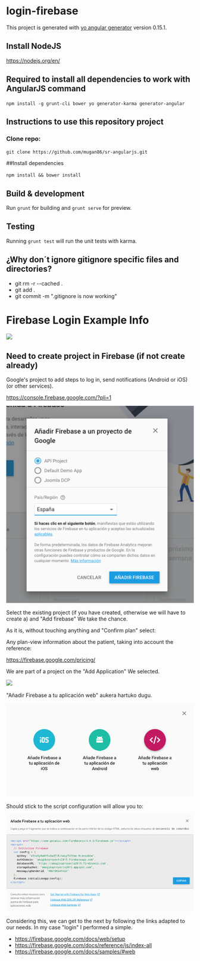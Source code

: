 # login-firebase

This project is generated with [yo angular generator](https://github.com/yeoman/generator-angular)
version 0.15.1.

## Install NodeJS

https://nodejs.org/en/

## Required to install all dependencies to work with AngularJS command

`npm install -g grunt-cli bower yo generator-karma generator-angular`

## Instructions to use this repository project

### Clone repo: 

`git clone https://github.com/mugan86/sr-angularjs.git`

##Install dependencies

`npm install && bower install`

## Build & development

Run `grunt` for building and `grunt serve` for preview.

## Testing

Running `grunt test` will run the unit tests with karma.

## ¿Why don´t ignore gitignore specific files and directories?

* git rm -r --cached .
* git add .
* git commit -m ".gitignore is now working"

# Firebase Login Example Info

![](https://firebase.google.com/_static/3260bec2e7/images/firebase/lockup.png)

## Need to create project in Firebase (if not create already)

Google's project to add steps to log in, send notifications (Android or iOS) (or other services).

https://console.firebase.google.com/?pli=1

![](https://raw.githubusercontent.com/mugan86/login-angularjs-firebase/master/images/select_project.png)

Select the existing project (if you have created, otherwise we will have to create a) and "Add firebase" We take the chance.

As it is, without touching anything and "Confirm plan" select:

Any plan-view information about the patient, taking into account the reference:

https://firebase.google.com/pricing/

We are part of a project on the "Add Application" We selected.

![](https://raw.githubusercontent.com/mugan86/login-angularjs-firebase/master/images/create_ap.png)

"Añadir Firebase a tu aplicación web" aukera hartuko dugu.

![](https://raw.githubusercontent.com/mugan86/login-angularjs-firebase/master/images/app_type.png)

Should stick to the script configuration will allow you to:

![](https://raw.githubusercontent.com/mugan86/login-angularjs-firebase/master/images/script.png)

Considering this, we can get to the next by following the links adapted to our needs. In my case "login" I performed a simple.

* https://firebase.google.com/docs/web/setup
* https://firebase.google.com/docs/reference/js/index-all
* https://firebase.google.com/docs/samples/#web

